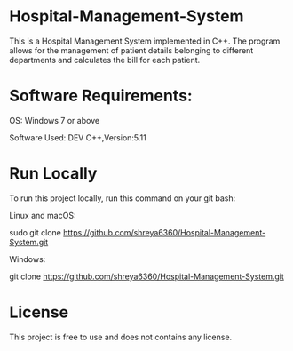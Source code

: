 # Hospital-Management-System

This is a Hospital Management System implemented in C++. The program allows for the management of patient details belonging to different departments and calculates the bill for each patient.

# Software Requirements:

OS: Windows 7 or above

Software Used: DEV C++,Version:5.11

# Run Locally
To run this project locally, run this command on your git bash:

Linux and macOS:

sudo git clone https://github.com/shreya6360/Hospital-Management-System.git 

Windows:

git clone https://github.com/shreya6360/Hospital-Management-System.git 

# License
This project is free to use and does not contains any license.
